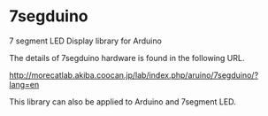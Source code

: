 # 7segduino
7 segment LED Display library for Arduino

The details of 7segduino hardware is found in the following URL.

http://morecatlab.akiba.coocan.jp/lab/index.php/aruino/7segduino/?lang=en

This library can also be applied to Arduino and 7segment LED.
